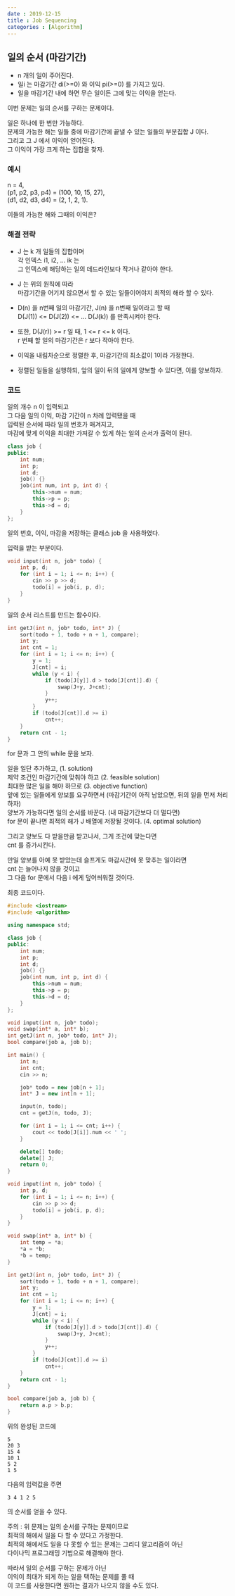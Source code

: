 ```yaml
---
date : 2019-12-15
title : Job Sequencing
categories : [Algorithm]
---
```


## 일의 순서 (마감기간)

- n 개의 일이 주어진다.  
- 일i 는 마감기간 di(>=0) 와 이익 pi(>=0) 를 가지고 있다.  
- 일을 마감기간 내에 하면 무슨 일이든 그에 맞는 이익을 얻는다.  

이번 문제는 일의 순서를 구하는 문제이다.  

일은 하나에 한 번만 가능하다.  
문제의 가능한 해는 일들 중에 마감기간에 끝낼 수 있는 일들의 부분집합 J 이다.  
그리고 그 J 에서 이익이 얻어진다.  
그 이익이 가장 크게 하는 집합을 찾자.  



### 예시

n = 4,  
(p1, p2, p3, p4) = (100, 10, 15, 27),  
(d1, d2, d3, d4) = (2, 1, 2, 1).  

이들의 가능한 해와 그때의 이익은?  


### 해결 전략  

- J 는 k 개 일들의 집합이며  
각 인덱스 i1, i2, ... ik 는  
그 인덱스에 해당하는 일의 데드라인보다 작거나 같아야 한다.  

- J 는 위의 원칙에 따라  
마감기간을 어기지 않으면서 할 수 있는 일들이어야지 최적의 해라 할 수 있다.  

- D(n) 을 n번째 일의 마감기간, J(n) 을 n번째 일이라고 할 때  
D(J(1)) <= D(J(2)) <= ... D(J(k)) 를 만족시켜야 한다.  

- 또한, D(J(r)) >= r 일 때, 1 <= r <= k 이다.  
r 번째 할 일의 마감기간은 r 보다 작아야 한다.  

- 이익을 내림차순으로 정렬한 후, 마감기간의 최소값이 1이라 가정한다.  

- 정렬된 일들을 실행하되, 앞의 일이 뒤의 일에게 양보할 수 있다면, 이를 양보하자.  


### 코드

일의 개수 n 이 입력되고  
그 다음 일의 이익, 마감 기간이 n 차례 입력됐을 때  
입력된 순서에 따라 일의 번호가 매겨지고,  
마감에 맞게 이익을 최대한 가져갈 수 있게 하는 일의 순서가 출력이 된다.  

```c++
class job {
public:
	int num;
	int p;
	int d;
	job() {}
	job(int num, int p, int d) {
		this->num = num;
		this->p = p;
		this->d = d;
	}
};
```

일의 번호, 이익, 마감을 저장하는 클래스
job 을 사용하였다.  

입력을 받는 부분이다.  

```c++
void input(int n, job* todo) {
	int p, d;
	for (int i = 1; i <= n; i++) {
		cin >> p >> d;
		todo[i] = job(i, p, d);
	}
}
```

일의 순서 리스트를 만드는 함수이다.  

```c++
int getJ(int n, job* todo, int* J) {
	sort(todo + 1, todo + n + 1, compare);
	int y;
	int cnt = 1;
	for (int i = 1; i <= n; i++) {
		y = 1;
		J[cnt] = i;
		while (y < i) {
			if (todo[J[y]].d > todo[J[cnt]].d) {
				swap(J+y, J+cnt);
			}
			y++;
		}
		if (todo[J[cnt]].d >= i)
			cnt++;
	}
	return cnt - 1;
}
```
for 문과 그 안의 while 문을 보자.  

일을 일단 추가하고, (1. solution)  
제약 조건인 마감기간에 맞춰야 하고 (2. feasible solution)  
최대한 많은 일을 해야 하므로 (3. objective function)  
앞에 있는 일들에게 양보를 요구하면서 (마감기간이 아직 남았으면, 뒤의 일을 먼저 처리하자)   
양보가 가능하다면 일의 순서를 바꾼다. (내 마감기간보다 더 멀다면)   
for 문이 끝나면 최적의 해가 J 배열에 저장될 것이다. (4. optimal solution)  

그리고 양보도 다 받을만큼 받고나서, 그게 조건에 맞는다면  
cnt 를 증가시킨다.  

만일 양보를 아예 못 받았는데 슬프게도 마감시간에 못 맞추는 일이라면  
cnt 는 늘어나지 않을 것이고  
그 다음 for 문에서 다음 i 에게 덮어씌워질 것이다.  
  
  
  
최종 코드이다.  


```c++
#include <iostream>
#include <algorithm>

using namespace std;

class job {
public:
	int num;
	int p;
	int d;
	job() {}
	job(int num, int p, int d) {
		this->num = num;
		this->p = p;
		this->d = d;
	}
};

void input(int n, job* todo);
void swap(int* a, int* b);
int getJ(int n, job* todo, int* J);
bool compare(job a, job b);

int main() {
	int n;
	int cnt;
	cin >> n;

	job* todo = new job[n + 1];
	int* J = new int[n + 1];

	input(n, todo);
	cnt = getJ(n, todo, J);

	for (int i = 1; i <= cnt; i++) {
		cout << todo[J[i]].num << ' ';
	}

	delete[] todo;
	delete[] J;
	return 0;
}

void input(int n, job* todo) {
	int p, d;
	for (int i = 1; i <= n; i++) {
		cin >> p >> d;
		todo[i] = job(i, p, d);
	}
}

void swap(int* a, int* b) {
	int temp = *a;
	*a = *b;
	*b = temp;
}

int getJ(int n, job* todo, int* J) {
	sort(todo + 1, todo + n + 1, compare);
	int y;
	int cnt = 1;
	for (int i = 1; i <= n; i++) {
		y = 1;
		J[cnt] = i;
		while (y < i) {
			if (todo[J[y]].d > todo[J[cnt]].d) {
				swap(J+y, J+cnt);
			}
			y++;
		}
		if (todo[J[cnt]].d >= i)
			cnt++;
	}
	return cnt - 1;
}

bool compare(job a, job b) {
	return a.p > b.p;
}
```


위의 완성된 코드에  

```text
5
20 3
15 4
10 1
5 2
1 5
```

다음의 입력값을 주면  

```text
3 4 1 2 5
```

의 순서를 얻을 수 있다.  


주의 : 위 문제는 일의 순서를 구하는 문제이므로  
최적의 해에서 일을 다 할 수 있다고 가정한다.  
최적의 해에서도 일을 다 못할 수 있는 문제는 그리디 알고리즘이 아닌  
다이나믹 프로그래밍 기법으로 해결해야 한다.  

따라서 일의 순서를 구하는 문제가 아닌  
이익이 최대가 되게 하는 일을 택하는 문제를 풀 때  
이 코드를 사용한다면 원하는 결과가 나오지 않을 수도 있다.  
